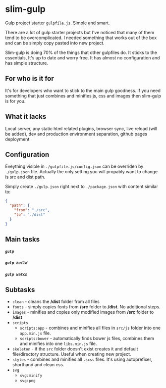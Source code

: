 # slim-gulp

Gulp project starter `gulpfile.js`. Simple and smart.

There are a lot of gulp starter projects but I've noticed that many of them tend to be overcomplicated. I needed something that works out of the box and can be simply copy pasted into new project.

Slim-gulp is doing 70% of the things that other gulpfiles do. It sticks to the essentials, It's up to date and worry free. It has almost no configuration and has simple structure.

For who is it for
-
It's for developers who want to stick to the main gulp goodness. If you need something that just combines and minifies js, css and images then slim-gulp is for you.


What it lacks
-
Local server, any static html related plugins, browser sync, live reload (will be added), dev and production environment separation, github pages deployment

Configuration
-
Eveything visible in `./gulpfile.js/config.json` can be overriden by `./gulp.json` file. Actually the only setting you will propably want to change is src and dist path.

Simply create `./gulp.json` right next to `./package.json` with content similar to:
```json
{
  "path": {
    "from": "./src",
    "to": "./dist"
  }
}
```

Main tasks
-
##### `gulp`

##### `gulp build`

##### `gulp watch`

Subtasks
-
+ `clean` - cleans the **/dist** folder from all files
+ `fonts` - simply copies fonts from **/src** folder to **/dist**. No additional steps.
+ `images` - minifies and copies only modified images from **/src** folder to **/dist**
+ `scripts`
    + `scripts:app` - combines and minifies all files in `src/js` folder into one `app.min.js` file.
    + `scripts:bower` - automatically finds bower js files, combines them and minifies into one `libs.min.js` file.
+ `skeleton` - if the `src` folder doesn't exist creates it and default file/directory structure. Useful when creating new project.
+ `styles` - combines and minifies all `.scss` files. It's using autoprefixer, shorthand and clean css.
+ `svg`
    + `svg:minify`
    + `svg:png`